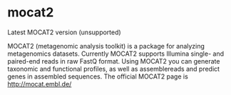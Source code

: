# mocat2
Latest MOCAT2 version (unsupported)

MOCAT2 (metagenomic analysis toolkit) is a package for analyzing metagenomics datasets. Currently MOCAT2 supports Illumina single- and paired-end reads in raw FastQ format. Using MOCAT2 you can generate taxonomic and functional profiles, as well as assemblereads and predict genes in assembled sequences. The official MOCAT2 page is http://mocat.embl.de/
